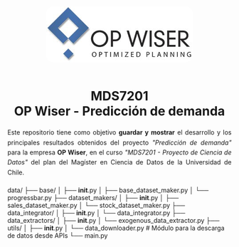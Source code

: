 <div align="center">
    <img src='assets\logo.jpg' style="border-radius: 15px">
</div>
<br>

<h1 align="center"> MDS7201 <br> OP Wiser - Predicción de demanda </h1>


<p style="text-align: justify; line-height: 1.6; margin: 20px 0;">
    Este repositorio tiene como objetivo <strong>guardar y mostrar</strong> el desarrollo y los principales resultados obtenidos del proyecto <em>"Predicción de demanda"</em> para la empresa <strong>OP Wiser</strong>, en el curso <em>"MDS7201 - Proyecto de Ciencia de Datos"</em> del plan del Magíster en Ciencia de Datos de la Universidad de Chile.
</p>

data/
├── base/
│   ├── __init__.py
│   ├── base_dataset_maker.py
│   └── progressbar.py
├── dataset_makers/
│   ├── __init__.py
│   ├── sales_dataset_maker.py
│   └── stock_dataset_maker.py
├── data_integrator/
│   ├── __init__.py
│   └── data_integrator.py
├── data_extractors/
│   ├── __init__.py
│   └── exogenous_data_extractor.py
├── utils/
│   ├── __init__.py
│   └── data_downloader.py     # Módulo para la descarga de datos desde APIs
└── main.py
